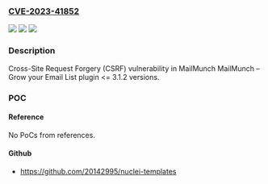 ### [CVE-2023-41852](https://cve.mitre.org/cgi-bin/cvename.cgi?name=CVE-2023-41852)
![](https://img.shields.io/static/v1?label=Product&message=MailMunch%20%E2%80%93%20Grow%20your%20Email%20List&color=blue)
![](https://img.shields.io/static/v1?label=Version&message=n%2Fa%3C%3D%203.1.2%20&color=brighgreen)
![](https://img.shields.io/static/v1?label=Vulnerability&message=CWE-352%20Cross-Site%20Request%20Forgery%20(CSRF)&color=brighgreen)

### Description

Cross-Site Request Forgery (CSRF) vulnerability in MailMunch MailMunch – Grow your Email List plugin <= 3.1.2 versions.

### POC

#### Reference
No PoCs from references.

#### Github
- https://github.com/20142995/nuclei-templates


